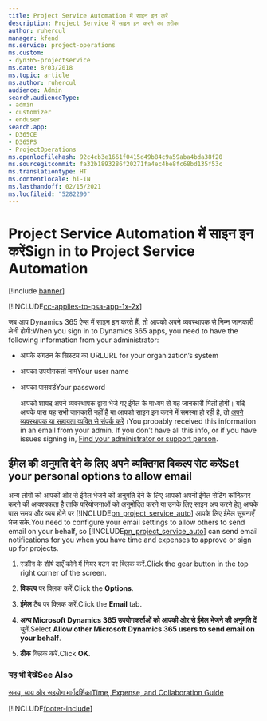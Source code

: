 ```yaml
---
title: Project Service Automation में साइन इन करें
description: Project Service में साइन इन करने का तरीका
author: ruhercul
manager: kfend
ms.service: project-operations
ms.custom:
- dyn365-projectservice
ms.date: 8/03/2018
ms.topic: article
ms.author: ruhercul
audience: Admin
search.audienceType:
- admin
- customizer
- enduser
search.app:
- D365CE
- D365PS
- ProjectOperations
ms.openlocfilehash: 92c4cb3e1661f0415d49b84c9a59aba4bda38f20
ms.sourcegitcommit: fa32b1893286f20271fa4ec4be8fc68bd135f53c
ms.translationtype: HT
ms.contentlocale: hi-IN
ms.lasthandoff: 02/15/2021
ms.locfileid: "5282290"
---
```

# <a name="sign-in-to-project-service-automation"></a><span data-ttu-id="68592-103">Project Service Automation में साइन इन करें</span><span class="sxs-lookup"><span data-stu-id="68592-103">Sign in to Project Service Automation</span></span>

[!include [banner](../includes/psa-now-project-operations.md)]

[!INCLUDE[cc-applies-to-psa-app-1x-2x](../includes/cc-applies-to-psa-app-1x-2x.md)]

<span data-ttu-id="68592-104">जब आप Dynamics 365 ऐप्स में साइन इन करते हैं, तो आपको अपने व्यवस्थापक से निम्न जानकारी लेनी होगी:</span><span class="sxs-lookup"><span data-stu-id="68592-104">When you sign in to Dynamics 365 apps, you need to have the following information from your administrator:</span></span>  
  
- <span data-ttu-id="68592-105">आपके संगठन के सिस्टम का URL</span><span class="sxs-lookup"><span data-stu-id="68592-105">URL for your organization’s system</span></span>  
  
- <span data-ttu-id="68592-106">आपका उपयोगकर्ता नाम</span><span class="sxs-lookup"><span data-stu-id="68592-106">Your user name</span></span>  
  
- <span data-ttu-id="68592-107">आपका पासवर्ड</span><span class="sxs-lookup"><span data-stu-id="68592-107">Your password</span></span>  
  
  <span data-ttu-id="68592-108">आपको शायद अपने व्यवस्थापक द्वारा भेजे गए ईमेल के माध्यम से यह जानकारी मिली होगी। यदि आपके पास यह सभी जानकारी नहीं है या आपको साइन इन करने में समस्या हो रही है, तो [अपने व्यवस्थापक या सहायता व्यक्ति से संपर्क करें](https://docs.microsoft.com/dynamics365/customerengagement/on-premises/basics/find-administrator-support)।</span><span class="sxs-lookup"><span data-stu-id="68592-108">You probably received this information in an email from your admin. If you don’t have all this info, or if you have issues signing in, [Find your administrator or support person](https://docs.microsoft.com/dynamics365/customerengagement/on-premises/basics/find-administrator-support).</span></span>  
  
## <a name="set-your-personal-options-to-allow-email"></a><span data-ttu-id="68592-109">ईमेल की अनुमति देने के लिए अपने व्यक्तिगत विकल्प सेट करें</span><span class="sxs-lookup"><span data-stu-id="68592-109">Set your personal options to allow email</span></span>  
 <span data-ttu-id="68592-110">अन्य लोगों को आपकी ओर से ईमेल भेजने की अनुमति देने के लिए आपको अपनी ईमेल सेटिंग कॉन्फ़िगर करने की आवश्यकता है ताकि परियोजनाओं को अनुमोदित करने या उनके लिए साइन अप करने हेतु आपके पास समय और व्यय होने पर [!INCLUDE[pn_project_service_auto](../includes/pn-project-service-auto.md)] आपके लिए ईमेल सूचनाएँ भेज सके.</span><span class="sxs-lookup"><span data-stu-id="68592-110">You need to configure your email settings to allow others to send email on your behalf, so [!INCLUDE[pn_project_service_auto](../includes/pn-project-service-auto.md)] can send email notifications for you when you have time and expenses to approve or sign up for projects.</span></span>  
  
1.  <span data-ttu-id="68592-111">स्क्रीन के शीर्ष दाएँ कोने में गियर बटन पर क्लिक करें.</span><span class="sxs-lookup"><span data-stu-id="68592-111">Click the gear button in the top right corner of the screen.</span></span>  
  
2.  <span data-ttu-id="68592-112">**विकल्प** पर क्लिक करें.</span><span class="sxs-lookup"><span data-stu-id="68592-112">Click the **Options**.</span></span>  
  
3.  <span data-ttu-id="68592-113">**ईमेल** टैब पर क्लिक करें.</span><span class="sxs-lookup"><span data-stu-id="68592-113">Click the **Email** tab.</span></span>  
  
4.  <span data-ttu-id="68592-114">**अन्य Microsoft Dynamics 365 उपयोगकर्ताओं को आपकी ओर से ईमेल भेजने की अनुमति दें** चुनें.</span><span class="sxs-lookup"><span data-stu-id="68592-114">Select **Allow other Microsoft Dynamics 365 users to send email on your behalf**.</span></span>  
  
5.  <span data-ttu-id="68592-115">**ठीक** क्लिक करें.</span><span class="sxs-lookup"><span data-stu-id="68592-115">Click **OK**.</span></span>  
  
### <a name="see-also"></a><span data-ttu-id="68592-116">यह भी देखें</span><span class="sxs-lookup"><span data-stu-id="68592-116">See Also</span></span>  
 [<span data-ttu-id="68592-117">समय, व्यय और सहयोग मार्गदर्शिका</span><span class="sxs-lookup"><span data-stu-id="68592-117">Time, Expense, and Collaboration Guide</span></span>](../psa/time-expense-collaboration-guide.md)


[!INCLUDE[footer-include](../includes/footer-banner.md)]